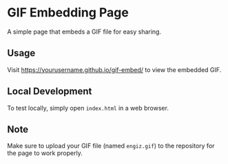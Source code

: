 # GIF Embedding Page

A simple page that embeds a GIF file for easy sharing.

## Usage

Visit https://yourusername.github.io/gif-embed/ to view the embedded GIF.

## Local Development

To test locally, simply open `index.html` in a web browser.

## Note

Make sure to upload your GIF file (named `engiz.gif`) to the repository for the page to work properly. 